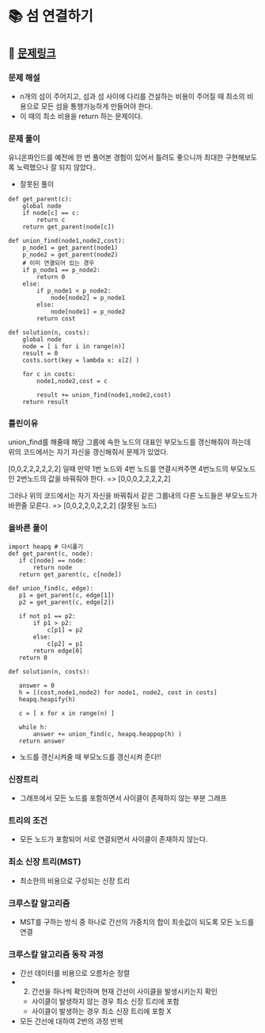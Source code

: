 
# 📚 섬 연결하기

## 📌 [문제링크](https://school.programmers.co.kr/learn/courses/30/lessons/42861)

### 문제 해설

- n개의 섬이 주어지고, 섬과 섬 사이에 다리를 건설하는 비용이 주어질 때 최소의 비용으로 모든 섬을 통행가능하게 만들어야 한다.
- 이 때의 최소 비용을 return 하는 문제이다.

### 문제 풀이

유니온파인드를 예전에 한 번 풀어본 경험이 있어서 틀려도 좋으니까 최대한 구현해보도록 노력했으나 잘 되지 않았다..

- 잘못된 풀이

```
def get_parent(c):
    global node
    if node[c] == c:
        return c
    return get_parent(node[c])

def union_find(node1,node2,cost):
    p_node1 = get_parent(node1)
    p_node2 = get_parent(node2)
    # 이미 연결되어 있는 경우
    if p_node1 == p_node2:
        return 0
    else:
        if p_node1 < p_node2:
            node[node2] = p_node1
        else:
            node[node1] = p_node2
        return cost
    
def solution(n, costs):
    global node
    node = [ i for i in range(n)]
    result = 0
    costs.sort(key = lambda x: x[2] )
    
    for c in costs:
        node1,node2,cost = c
        
        result += union_find(node1,node2,cost)
    return result
```

### 틀린이유
 
 union_find를 해줄때 해당 그룹에 속한 노드의 대표인 부모노드를 갱신해줘야 하는데 위의 코드에서는 자기 자신을 갱신해줘서 문제가 있었다.
 
 [0,0,2,2,2,2,2,2] 일때 만약 1번 노드와 4번 노드를 연결시켜주면 4번노드의 부모노드인 2번노드의 값을 바꿔줘야 한다. => [0,0,0,2,2,2,2,2] 
 
 그러나 위의 코드에서는 자기 자신을 바꿔줘서 같은 그룹내의 다른 노드들은 부모노드가 바뀐줄 모른다. => [0,0,2,2,0,2,2,2] (잘못된 노드)
 
 ### 올바른 풀이
 
 ```
 import heapq # 다시풀기
def get_parent(c, node):
    if c[node] == node:
        return node
    return get_parent(c, c[node])

def union_find(c, edge):
    p1 = get_parent(c, edge[1])
    p2 = get_parent(c, edge[2])
    
    if not p1 == p2:
        if p1 > p2:
            c[p1] = p2
        else:
            c[p2] = p1
        return edge[0]
    return 0
    
def solution(n, costs):
    
    answer = 0
    h = [(cost,node1,node2) for node1, node2, cost in costs]
    heapq.heapify(h)
    
    c = [ x for x in range(n) ]
    
    while h:
        answer += union_find(c, heapq.heappop(h) )
    return answer
```

- 노드를 갱신시켜줄 때 부모노드를 갱신시켜 준다!!

### 신장트리

- 그래프에서 모든 노드를 포함하면서 사이클이 존재하지 않는 부분 그래프

### 트리의 조건

- 모든 노드가 포함되어 서로 연결되면서 사이클이 존재하지 않는다.

### 최소 신장 트리(MST)

- 최소한의 비용으로 구성되는 신장 트리

### 크루스칼 알고리즘 

- MST를 구하는 방식 중 하나로 간선의 가중치의 합이 최솟값이 되도록 모든 노드를 연결

### 크루스칼 알고리즘 동작 과정

- 간선 데이터를 비용으로 오름차순 정렬
- 2. 간선을 하나씩 확인하며 현재 간선이 사이클을 발생시키는지 확인
    - 사이클이 발생하지 않는 경우 최소 신장 트리에 포함
    - 사이클이 발생하는 경우 최소 신장 트리에 포함 X
- 모든 간선에 대하여 2번의 과정 반복

